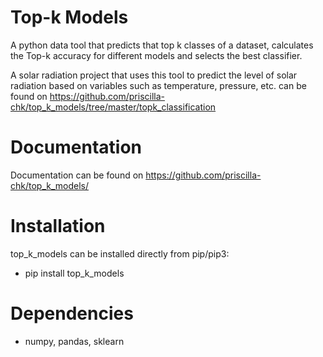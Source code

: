 # Top-k Models

A python data tool that predicts that top k classes of a dataset, calculates the Top-k accuracy for different models and selects the best classifier.

A solar radiation project that uses this tool to predict the level of solar radiation based on variables such as temperature, pressure, etc. can be found on https://github.com/priscilla-chk/top_k_models/tree/master/topk_classification

# Documentation

Documentation can be found on https://github.com/priscilla-chk/top_k_models/

# Installation

top_k_models can be installed directly from pip/pip3:
  
  * pip install top_k_models
  

# Dependencies
  
  * numpy, pandas, sklearn
